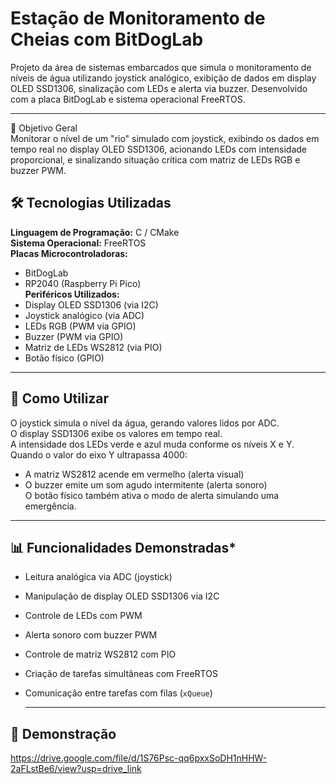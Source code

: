 # **Estação de Monitoramento de Cheias com BitDogLab** 
Projeto da área de sistemas embarcados que simula o monitoramento de níveis de água utilizando joystick analógico, exibição de dados em display OLED SSD1306, sinalização com LEDs e alerta via buzzer. Desenvolvido com a placa BitDogLab e sistema operacional FreeRTOS.

---

🔎 Objetivo Geral  
Monitorar o nível de um "rio" simulado com joystick, exibindo os dados em tempo real no display OLED SSD1306, acionando LEDs com intensidade proporcional, e sinalizando situação crítica com matriz de LEDs RGB e buzzer PWM.

## **🛠️ Tecnologias Utilizadas**
**Linguagem de Programação:** C / CMake  
**Sistema Operacional:** FreeRTOS  
**Placas Microcontroladoras:**  
- BitDogLab  
- RP2040 (Raspberry Pi Pico)  
**Periféricos Utilizados:**  
- Display OLED SSD1306 (via I2C)  
- Joystick analógico (via ADC)  
- LEDs RGB (PWM via GPIO)  
- Buzzer (PWM via GPIO)  
- Matriz de LEDs WS2812 (via PIO)  
- Botão físico (GPIO)  

---

## **📖 Como Utilizar**
O joystick simula o nível da água, gerando valores lidos por ADC.  
O display SSD1306 exibe os valores em tempo real.  
A intensidade dos LEDs verde e azul muda conforme os níveis X e Y.  
Quando o valor do eixo Y ultrapassa 4000:  
- A matriz WS2812 acende em vermelho (alerta visual)  
- O buzzer emite um som agudo intermitente (alerta sonoro)  
O botão físico também ativa o modo de alerta simulando uma emergência.

---

## **📊 Funcionalidades Demonstradas***  
- Leitura analógica via ADC (joystick)  
- Manipulação de display OLED SSD1306 via I2C  
- Controle de LEDs com PWM  
- Alerta sonoro com buzzer PWM  
- Controle de matriz WS2812 com PIO  
- Criação de tarefas simultâneas com FreeRTOS  
- Comunicação entre tarefas com filas (`xQueue`)  

  ---

## **🎥 Demonstração** 
https://drive.google.com/file/d/1S76Psc-qq6pxxSoDH1nHHW-2aFLstBe6/view?usp=drive_link


 
